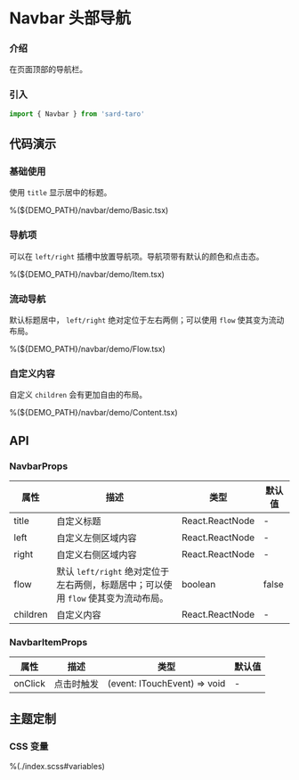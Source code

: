 # Navbar 头部导航

### 介绍

在页面顶部的导航栏。

### 引入

```ts
import { Navbar } from 'sard-taro'
```

## 代码演示

### 基础使用

使用 `title` 显示居中的标题。

%(${DEMO_PATH}/navbar/demo/Basic.tsx)

### 导航项

可以在 `left/right` 插槽中放置导航项。导航项带有默认的颜色和点击态。

%(${DEMO_PATH}/navbar/demo/Item.tsx)

### 流动导航

默认标题居中， `left/right` 绝对定位于左右两侧；可以使用 `flow` 使其变为流动布局。

%(${DEMO_PATH}/navbar/demo/Flow.tsx)

### 自定义内容

自定义 `children` 会有更加自由的布局。

%(${DEMO_PATH}/navbar/demo/Content.tsx)

## API

### NavbarProps

| 属性     | 描述                                                                               | 类型            | 默认值 |
| -------- | ---------------------------------------------------------------------------------- | --------------- | ------ |
| title    | 自定义标题                                                                         | React.ReactNode | -      |
| left     | 自定义左侧区域内容                                                                 | React.ReactNode | -      |
| right    | 自定义右侧区域内容                                                                 | React.ReactNode | -      |
| flow     | 默认 `left/right` 绝对定位于左右两侧，标题居中；可以使用 `flow` 使其变为流动布局。 | boolean         | false  |
| children | 自定义内容                                                                         | React.ReactNode | -      |

### NavbarItemProps

| 属性    | 描述       | 类型                         | 默认值 |
| ------- | ---------- | ---------------------------- | ------ |
| onClick | 点击时触发 | (event: ITouchEvent) => void | -      |

## 主题定制

### CSS 变量

%(./index.scss#variables)

